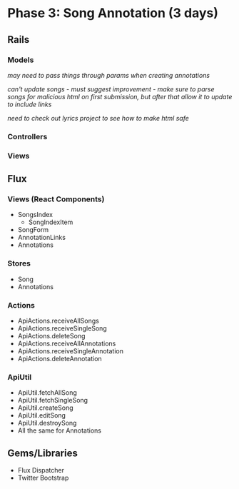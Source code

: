 # Phase 3: Song Annotation (3 days)

## Rails
### Models

*may need to pass things through params when creating annotations*

*can't update songs - must suggest improvement - make sure to parse songs for malicious
html on first submission, but after that allow it to update to include links*

*need to check out lyrics project to see how to make html safe*

### Controllers

### Views

## Flux
### Views (React Components)
* SongsIndex
  - SongIndexItem
* SongForm
* AnnotationLinks
* Annotations

### Stores
* Song
* Annotations

### Actions
* ApiActions.receiveAllSongs
* ApiActions.receiveSingleSong
* ApiActions.deleteSong
* ApiActions.receiveAllAnnotations
* ApiActions.receiveSingleAnnotation
* ApiActions.deleteAnnotation

### ApiUtil
* ApiUtil.fetchAllSong
* ApiUtil.fetchSingleSong
* ApiUtil.createSong
* ApiUtil.editSong
* ApiUtil.destroySong
* All the same for Annotations

## Gems/Libraries
* Flux Dispatcher
* Twitter Bootstrap

